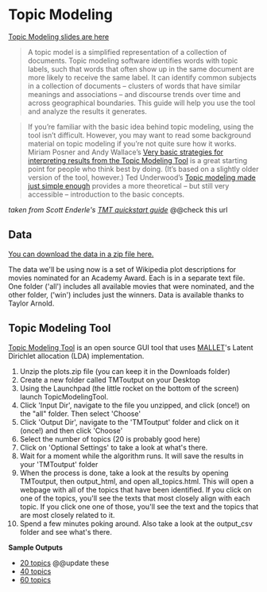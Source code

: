 # Topic Modeling
[Topic Modeling slides are here](https://docs.google.com/presentation/d/1G0T1b0GZ1U131DWGSALvsooVANUJvAW7XGZRx2KDmQo/edit?usp=sharing)

>A topic model is a simplified representation of a collection of documents. Topic modeling software identifies words with topic labels, such that words that often show up in the same document are more likely to receive the same label. It can identify common subjects in a collection of documents – clusters of words that have similar meanings and associations – and discourse trends over time and across geographical boundaries. This guide will help you use the tool and analyze the results it generates.

>If you’re familiar with the basic idea behind topic modeling, using the tool isn’t difficult. However, you may want to read some background material on topic modeling if you’re not quite sure how it works. Miriam Posner and Andy Wallace’s [Very basic strategies for interpreting results from the Topic Modeling Tool](http://miriamposner.com/blog/very-basic-strategies-for-interpreting-results-from-the-topic-modeling-tool/) is a great starting point for people who think best by doing. (It’s based on a slightly older version of the tool, however.) Ted Underwood’s [Topic modeling made just simple enough](https://tedunderwood.com/2012/04/07/topic-modeling-made-just-simple-enough/) provides a more theoretical – but still very accessible – introduction to the basic concepts.

*taken from Scott Enderle's [TMT quickstart guide](https://senderle.github.io/topic-modeling-tool/documentation/2017/01/06/quickstart.html)* @@check this url

## Data
[You can download the data in a zip file here.](https://github.com/dmics/topicmodeling/blob/master/plots.zip)

The data we'll be using now is a set of Wikipedia plot descriptions for movies nominated for an Academy Award. Each is in a separate text file. One folder ('all') includes all available movies that were nominated, and the other folder, ('win') includes just the winners. Data is available thanks to Taylor Arnold.

## Topic Modeling Tool
[Topic Modeling Tool](https://senderle.github.io/topic-modeling-tool/documentation/2017/01/06/quickstart.html) is an open source GUI tool that uses [MALLET](http://mallet.cs.umass.edu/)'s Latent Dirichlet allocation (LDA) implementation.

1. Unzip the plots.zip file (you can keep it in the Downloads folder)
1. Create a new folder called TMToutput on your Desktop
1. Using the Launchpad (the little rocket on the bottom of the screen) launch TopicModelingTool.
2. Click 'Input Dir', navigate to the file you unzipped, and click (once!) on the "all" folder. Then select 'Choose'
3. Click 'Output Dir', navigate to the 'TMToutput' folder and click on it (once!) and then click 'Choose'
4. Select the number of topics (20 is probably good here)
4. Click on 'Optional Settings' to take a look at what's there.
5. Wait for a moment while the algorithm runs. It will save the results in your 'TMToutput' folder
6. When the process is done, take a look at the results by opening TMToutput, then output_html, and open all_topics.html. This will open a webpage with all of the topics that have been identified. If you click on one of the topics, you'll see the texts that most closely align with each topic. If you click one one of those, you'll see the text and the topics that are most closely related to it.
7. Spend a few minutes poking around. Also take a look at the output_csv folder and see what's there.

**Sample Outputs**
- [20 topics](http://brandontlocke.com/aa-20topicmodel/output_html/all_topics.html) @@update these
- [40 topics](http://brandontlocke.com/aa-40topicmodel/aa-40topicmodel/all_topics.html)
- [60 topics](http://brandontlocke.com/aa-60topicmodel/aa-60topicmodel/all_topics.html)
